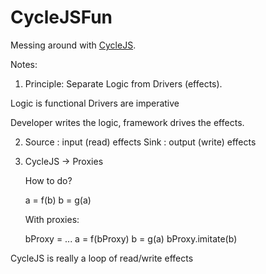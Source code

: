 # CycleJSFun

Messing around with [CycleJS](https://cycle.js.org/).

Notes:

1. Principle: Separate Logic from Drivers (effects).

Logic is functional
Drivers are imperative

Developer writes the logic, framework drives the effects.

2. Source : input (read) effects
   Sink   : output (write) effects

3. CycleJS -> Proxies

    How to do?

      a = f(b)
      b = g(a)

    With proxies:

      bProxy = ...
      a = f(bProxy)
      b = g(a)
      bProxy.imitate(b)

CycleJS is really a loop of read/write effects
